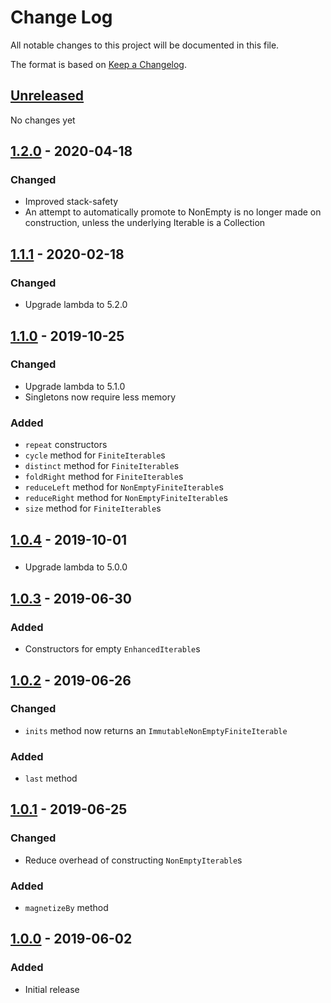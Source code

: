 # Change Log
All notable changes to this project will be documented in this file.

The format is based on [Keep a Changelog](http://keepachangelog.com/).

## [Unreleased]
No changes yet

## [1.2.0] - 2020-04-18
### Changed
- Improved stack-safety
- An attempt to automatically promote to NonEmpty is no longer made on construction, unless the underlying Iterable is a Collection

## [1.1.1] - 2020-02-18
### Changed
- Upgrade lambda to 5.2.0

## [1.1.0] - 2019-10-25
### Changed
- Upgrade lambda to 5.1.0
- Singletons now require less memory

### Added
- `repeat` constructors
- `cycle` method for `FiniteIterable`s
- `distinct` method for `FiniteIterable`s
- `foldRight` method for `FiniteIterable`s
- `reduceLeft` method for `NonEmptyFiniteIterable`s
- `reduceRight` method for `NonEmptyFiniteIterable`s
- `size` method for `FiniteIterable`s

## [1.0.4] - 2019-10-01
###
- Upgrade lambda to 5.0.0

## [1.0.3] - 2019-06-30
### Added
- Constructors for empty `EnhancedIterable`s

## [1.0.2] - 2019-06-26
### Changed
- `inits` method now returns an `ImmutableNonEmptyFiniteIterable`

### Added
- `last` method

## [1.0.1] - 2019-06-25
### Changed
- Reduce overhead of constructing `NonEmptyIterable`s

### Added
- `magnetizeBy` method

## [1.0.0] - 2019-06-02
### Added
- Initial release

[Unreleased]: https://github.com/kschuetz/enhanced-iterables/compare/enhanced-iterables-1.2.0...HEAD
[1.2.0]: https://github.com/kschuetz/enhanced-iterables/compare/enhanced-iterables-1.1.1...enhanced-iterables-1.2.0
[1.1.1]: https://github.com/kschuetz/enhanced-iterables/compare/enhanced-iterables-1.1.0...enhanced-iterables-1.1.1
[1.1.0]: https://github.com/kschuetz/enhanced-iterables/compare/enhanced-iterables-1.0.4...enhanced-iterables-1.1.0
[1.0.4]: https://github.com/kschuetz/enhanced-iterables/compare/enhanced-iterables-1.0.3...enhanced-iterables-1.0.4
[1.0.3]: https://github.com/kschuetz/enhanced-iterables/compare/enhanced-iterables-1.0.2...enhanced-iterables-1.0.3
[1.0.2]: https://github.com/kschuetz/enhanced-iterables/compare/enhanced-iterables-1.0.1...enhanced-iterables-1.0.2
[1.0.1]: https://github.com/kschuetz/enhanced-iterables/compare/enhanced-iterables-1.0.0...enhanced-iterables-1.0.1
[1.0.0]: https://github.com/kschuetz/enhanced-iterables/commits/enhanced-iterables-1.0.0

